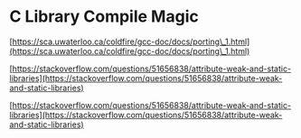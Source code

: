 # C Library Compile Magic



[https://sca.uwaterloo.ca/coldfire/gcc-doc/docs/porting\_1.html](https://sca.uwaterloo.ca/coldfire/gcc-doc/docs/porting\_1.html)







[https://stackoverflow.com/questions/51656838/attribute-weak-and-static-libraries](https://stackoverflow.com/questions/51656838/attribute-weak-and-static-libraries)

[https://stackoverflow.com/questions/51656838/attribute-weak-and-static-libraries](https://stackoverflow.com/questions/51656838/attribute-weak-and-static-libraries)
